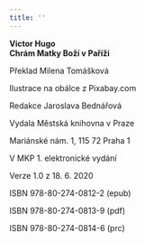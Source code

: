 ```yaml
---
title: ''
---
```


**Victor Hugo  
Chrám Matky Boží v Paříži**

  

Překlad Milena Tomášková

Ilustrace na obálce z Pixabay.com

Redakce Jaroslava Bednářová

  

Vydala Městská knihovna v Praze

Mariánské nám. 1, 115 72 Praha 1

  

V MKP 1. elektronické vydání

Verze 1.0 z 18. 6. 2020

  

ISBN 978-80-274-0812-2 (epub)

ISBN 978-80-274-0813-9 (pdf)

ISBN 978-80-274-0814-6 (prc)
